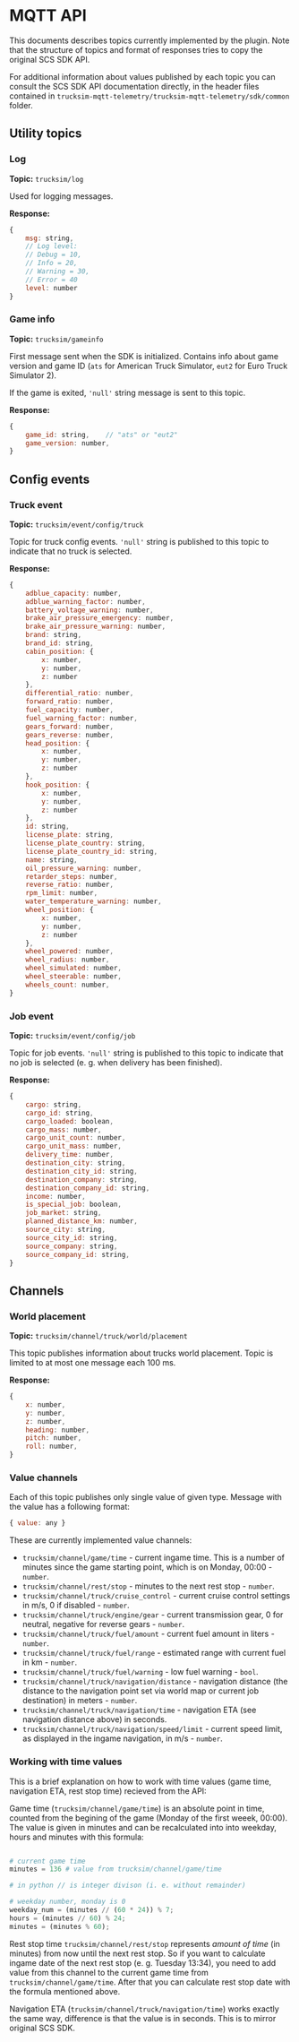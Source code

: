 # MQTT API

This documents describes topics currently implemented by the plugin. Note that the structure of topics and
format of responses tries to copy the original SCS SDK API.

For additional information about values published by each topic you can consult the SCS SDK API documentation directly, in the header files contained in
``trucksim-mqtt-telemetry/trucksim-mqtt-telemetry/sdk/common`` folder.

## Utility topics

### Log

**Topic:** ``trucksim/log``

Used for logging messages.

**Response:**

```javascript
{
	msg: string,
	// Log level:
	// Debug = 10,
	// Info = 20,
	// Warning = 30,
	// Error = 40
	level: number
}
```

### Game info

**Topic:** ``trucksim/gameinfo``

First message sent when the SDK is initialized. Contains info about game version and game ID (``ats`` for American Truck Simulator,
``eut2`` for Euro Truck Simulator 2).

If the game is exited, ``'null'`` string message is sent to this topic.

**Response:**

```javascript
{
    game_id: string, 	// "ats" or "eut2"
    game_version: number,
}
```

## Config events

### Truck event

**Topic:** ``trucksim/event/config/truck``

Topic for truck config events. ``'null'`` string is published to this topic to indicate that no truck is selected.

**Response:**

```javascript
{
    adblue_capacity: number,
    adblue_warning_factor: number,
    battery_voltage_warning: number,
    brake_air_pressure_emergency: number,
    brake_air_pressure_warning: number,
    brand: string,
    brand_id: string,
    cabin_position: {
        x: number,
        y: number,
        z: number
    },
    differential_ratio: number,
    forward_ratio: number,
    fuel_capacity: number,
    fuel_warning_factor: number,
    gears_forward: number,
    gears_reverse: number,
    head_position: {
        x: number,
        y: number,
        z: number
    },
    hook_position: {
        x: number,
        y: number,
        z: number
    },
    id: string,
    license_plate: string,
    license_plate_country: string,
    license_plate_country_id: string,
    name: string,
    oil_pressure_warning: number,
    retarder_steps: number,
    reverse_ratio: number,
    rpm_limit: number,
    water_temperature_warning: number,
    wheel_position: {
        x: number,
        y: number,
        z: number
    },
    wheel_powered: number,
    wheel_radius: number,
    wheel_simulated: number,
    wheel_steerable: number,
    wheels_count: number,
}
```

### Job event

**Topic:** ``trucksim/event/config/job``

Topic for job events. ``'null'`` string is published to this topic to indicate that no job is selected (e. g. when delivery has been finished).

**Response:**

```javascript
{
    cargo: string,
    cargo_id: string,
    cargo_loaded: boolean,
    cargo_mass: number,
    cargo_unit_count: number,
    cargo_unit_mass: number,
    delivery_time: number,
    destination_city: string,
    destination_city_id: string,
    destination_company: string,
    destination_company_id: string,
    income: number,
    is_special_job: boolean,
    job_market: string,
    planned_distance_km: number,
    source_city: string,
    source_city_id: string,
    source_company: string,
    source_company_id: string,
}
```

## Channels

### World placement

**Topic:** ``trucksim/channel/truck/world/placement``

This topic publishes information about trucks world placement. Topic is limited to at most one message each 100 ms.

**Response:**

```javascript
{
    x: number,
    y: number,
    z: number,
    heading: number,
    pitch: number,
    roll: number,
}
```

### Value channels

Each of this topic publishes only single value of given type. Message with the value has a following format:

```javascript
{ value: any }
```

These are currently implemented value channels:

* ``trucksim/channel/game/time`` - current ingame time. This is a number of minutes since the game starting point, which is on Monday, 00:00 - ``number``.
* ``trucksim/channel/rest/stop`` - minutes to the next rest stop - ``number``.
* ``trucksim/channel/truck/cruise_control`` - current cruise control settings in m/s, 0 if disabled - ``number``.
* ``trucksim/channel/truck/engine/gear`` - current transmission gear, 0 for neutral, negative for reverse gears - ``number``.
* ``trucksim/channel/truck/fuel/amount`` - current fuel amount in liters - ``number``.
* ``trucksim/channel/truck/fuel/range`` - estimated range with current fuel in km - ``number``.
* ``trucksim/channel/truck/fuel/warning`` - low fuel warning - ``bool``.
* ``trucksim/channel/truck/navigation/distance`` - navigation distance (the distance to the navigation point set via world map or current job destination) in meters - ``number``.
* ``trucksim/channel/truck/navigation/time`` - navigation ETA (see navigation distance above) in seconds.
* ``trucksim/channel/truck/navigation/speed/limit`` - current speed limit, as displayed in the ingame navigation, in m/s - ``number``.

### Working with time values

This is a brief explanation on how to work with time values (game time, navigation ETA, rest stop time) recieved from the API:

Game time (``trucksim/channel/game/time``) is an absolute point in time, counted from the begining of the game (Monday of the first weeek, 00:00). The value is given in minutes and can be recalculated into into weekday, hours and minutes with this formula:

```python

# current game time
minutes = 136 # value from trucksim/channel/game/time

# in python // is integer divison (i. e. without remainder)

# weekday number, monday is 0
weekday_num = (minutes // (60 * 24)) % 7;
hours = (minutes // 60) % 24;
minutes = (minutes % 60);
```

Rest stop time ``trucksim/channel/rest/stop`` represents *amount of time* (in minutes) from now until the next rest stop. So if you want to calculate ingame date of the next rest stop (e. g. Tuesday 13:34), you need to add value from this channel to the current game time from ``trucksim/channel/game/time``. After that you can calculate rest stop date with the formula mentioned above.

Navigation ETA (``trucksim/channel/truck/navigation/time``) works exactly the same way, difference is that the value is in seconds. This is to mirror original SCS SDK.